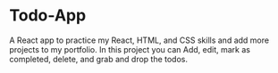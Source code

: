 # Todo-App

A React app to practice my React, HTML, and CSS skills and add more projects to my portfolio. In this project you can Add, edit, mark as completed, delete, and grab and drop the todos.
